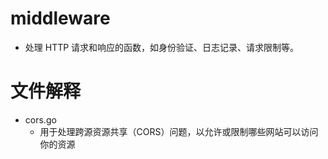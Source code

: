 # middleware
- 处理 HTTP 请求和响应的函数，如身份验证、日志记录、请求限制等。

# 文件解释
- cors.go
    - 用于处理跨源资源共享（CORS）问题，以允许或限制哪些网站可以访问你的资源